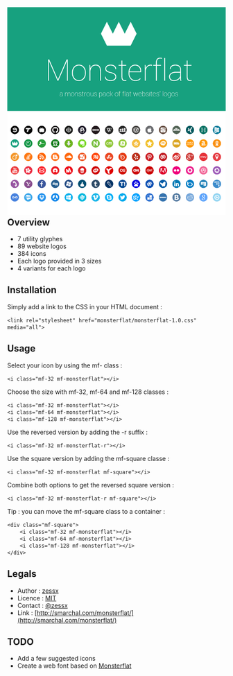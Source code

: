 ![Monsterflat - A monstrous pack of flat websites' logos](/cover.png "Monsterflat - A monstrous pack of flat websites' logos")
Overview
--------
- 7 utility glyphes
- 89 website logos
- 384 icons
- Each logo provided in 3 sizes
- 4 variants for each logo

Installation
------------
Simply add a link to the CSS in your HTML document :

	<link rel="stylesheet" href="monsterflat/monsterflat-1.0.css" media="all">
	
Usage
-----
Select your icon by using the mf-<website> class :

	<i class="mf-32 mf-monsterflat"></i>
	
Choose the size with mf-32, mf-64 and mf-128 classes :

	<i class="mf-32 mf-monsterflat"></i>
	<i class="mf-64 mf-monsterflat"></i>
	<i class="mf-128 mf-monsterflat"></i>
	
Use the reversed version by adding the -r suffix :

	<i class="mf-32 mf-monsterflat-r"></i>
	
Use the square version by adding the mf-square classe :

	<i class="mf-32 mf-monsterflat mf-square"></i>
	
Combine both options to get the reversed square version :

	<i class="mf-32 mf-monsterflat-r mf-square"></i>
	
Tip : you can move the mf-square class to a container :

	<div class="mf-square">
		<i class="mf-32 mf-monsterflat"></i>
		<i class="mf-64 mf-monsterflat"></i>
		<i class="mf-128 mf-monsterflat"></i>
	</div>

Legals
------
- Author : [zessx](https://github.com/zessx)
- Licence : [MIT](http://opensource.org/licenses/MIT) 
- Contact : [@zessx](https://twitter.com/zessx)
- Link  : [http://smarchal.com/monsterflat/](http://smarchal.com/monsterflat/)

TODO
----
- Add a few suggested icons
- Create a web font based on [Monsterflat](http://smarchal.com/monsterflat/)
